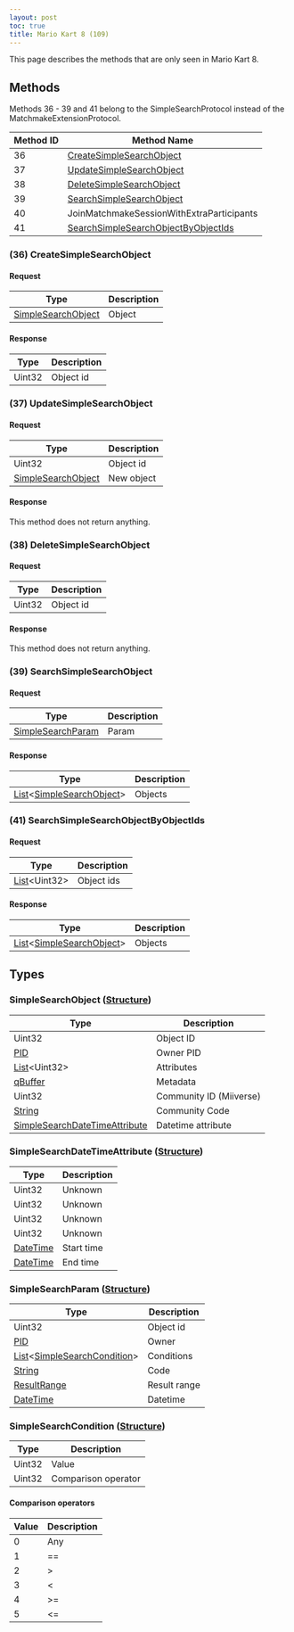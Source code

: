 ```yaml
---
layout: post
toc: true
title: Mario Kart 8 (109)
---
```


This page describes the methods that are only seen in Mario Kart 8.

## Methods

Methods 36 - 39 and 41 belong to the SimpleSearchProtocol instead of the MatchmakeExtensionProtocol.

| Method ID | Method Name                                                                    |
| --------- | ------------------------------------------------------------------------------ |
| 36        | [CreateSimpleSearchObject](#36-createsimplesearchobject)                       |
| 37        | [UpdateSimpleSearchObject](#37-updatesimplesearchobject)                       |
| 38        | [DeleteSimpleSearchObject](#38-deletesimplesearchobject)                       |
| 39        | [SearchSimpleSearchObject](#39-searchsimplesearchobject)                       |
| 40        | JoinMatchmakeSessionWithExtraParticipants                                      |
| 41        | [SearchSimpleSearchObjectByObjectIds](#41-searchsimplesearchobjectbyobjectids) |

### (36) CreateSimpleSearchObject
#### Request

| Type                 | Description |
| -------------------- | ----------- |
| [SimpleSearchObject] | Object      |

#### Response

| Type   | Description |
| ------ | ----------- |
| Uint32 | Object id   |

### (37) UpdateSimpleSearchObject
#### Request

| Type                 | Description |
| -------------------- | ----------- |
| Uint32               | Object id   |
| [SimpleSearchObject] | New object  |

#### Response
This method does not return anything.

### (38) DeleteSimpleSearchObject
#### Request

| Type   | Description |
| ------ | ----------- |
| Uint32 | Object id   |

#### Response
This method does not return anything.

### (39) SearchSimpleSearchObject
#### Request

| Type                | Description |
| ------------------- | ----------- |
| [SimpleSearchParam] | Param       |

#### Response

| Type                               | Description |
| ---------------------------------- | ----------- |
| [List]&lt;[SimpleSearchObject]&gt; | Objects     |

### (41) SearchSimpleSearchObjectByObjectIds
#### Request

| Type                 | Description |
| -------------------- | ----------- |
| [List]&lt;Uint32&gt; | Object ids  |

#### Response

| Type                               | Description |
| ---------------------------------- | ----------- |
| [List]&lt;[SimpleSearchObject]&gt; | Objects     |

## Types
### SimpleSearchObject ([Structure])

| Type                            | Description             |
| ------------------------------- | ----------------------- |
| Uint32                          | Object ID               |
| [PID]                           | Owner PID               |
| [List]&lt;Uint32&gt;            | Attributes              |
| [qBuffer]                       | Metadata                |
| Uint32                          | Community ID (Miiverse) |
| [String]                        | Community Code          |
| [SimpleSearchDateTimeAttribute] | Datetime attribute      |

### SimpleSearchDateTimeAttribute ([Structure])

| Type       | Description |
| ---------- | ----------- |
| Uint32     | Unknown     |
| Uint32     | Unknown     |
| Uint32     | Unknown     |
| Uint32     | Unknown     |
| [DateTime] | Start time  |
| [DateTime] | End time    |

### SimpleSearchParam ([Structure])

| Type                                  | Description  |
| ------------------------------------- | ------------ |
| Uint32                                | Object id    |
| [PID]                                 | Owner        |
| [List]&lt;[SimpleSearchCondition]&gt; | Conditions   |
| [String]                              | Code         |
| [ResultRange]                         | Result range |
| [DateTime]                            | Datetime     |

### SimpleSearchCondition ([Structure])

| Type   | Description         |
| ------ | ------------------- |
| Uint32 | Value               |
| Uint32 | Comparison operator |

#### Comparison operators

| Value | Description |
| ----- | ----------- |
| 0     | Any         |
| 1     | ==          |
| 2     | >           |
| 3     | <           |
| 4     | >=          |
| 5     | <=          |

[String]: /docs/nex/types#string
[Data]: /docs/nex/types#anydataholder
[List]: /docs/nex/types#list
[DateTime]: /docs/nex/types#datetime
[Buffer]: /docs/nex/types#buffer
[qBuffer]: /docs/nex/types#qbuffer
[PID]: /docs/nex/types#pid
[Structure]: /docs/nex/types#structure
[ResultRange]: /docs/nex/types#resultrange-structure

[SimpleSearchObject]: #simplesearchobject-structure
[SimpleSearchDateTimeAttribute]: #simplesearchdatetimeattribute-structure
[SimpleSearchParam]: #simplesearchparam-structure
[SimpleSearchCondition]: #simplesearchcondition-structure
